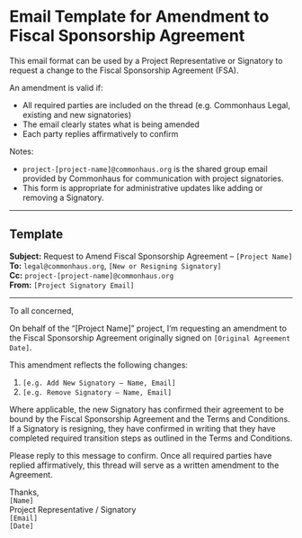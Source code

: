 # Email Template for Amendment to Fiscal Sponsorship Agreement

This email format can be used by a Project Representative or Signatory to request a change to the Fiscal Sponsorship Agreement (FSA).

An amendment is valid if:

- All required parties are included on the thread (e.g. Commonhaus Legal, existing and new signatories)
- The email clearly states what is being amended
- Each party replies affirmatively to confirm

Notes:

- `project-[project-name]@commonhaus.org` is the shared group email provided by Commonhaus for communication with project signatories.
- This form is appropriate for administrative updates like adding or removing a Signatory.

---

## Template

**Subject:** Request to Amend Fiscal Sponsorship Agreement – `[Project Name]`  
**To:** `legal@commonhaus.org`, `[New or Resigning Signatory]`  
**Cc:** `project-[project-name]@commonhaus.org`  
**From:** `[Project Signatory Email]`

---

To all concerned,

On behalf of the “[Project Name]” project, I’m requesting an amendment to the Fiscal Sponsorship Agreement originally signed on `[Original Agreement Date]`.

This amendment reflects the following changes:

1. `[e.g. Add New Signatory – Name, Email]`  
2. `[e.g. Remove Signatory – Name, Email]`  

Where applicable, the new Signatory has confirmed their agreement to be bound by the Fiscal Sponsorship Agreement and the Terms and Conditions.  
If a Signatory is resigning, they have confirmed in writing that they have completed required transition steps as outlined in the Terms and Conditions.

Please reply to this message to confirm. Once all required parties have replied affirmatively, this thread will serve as a written amendment to the Agreement.

Thanks,  
`[Name]`  
Project Representative / Signatory  
`[Email]`  
`[Date]`
